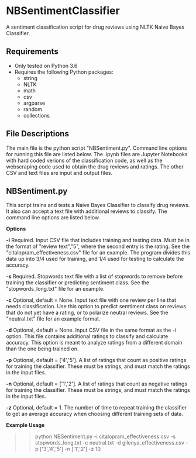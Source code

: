 # NBSentimentClassifier
A sentiment classification script for drug reviews using NLTK Naive Bayes Classifier.

## Requirements
* Only tested on Python 3.6
* Requires the following Python packages:
  * string
  * NLTK
  * math
  * csv
  * argparse
  * random
  * collections

## File Descriptions
The main file is the python script "NBSentiment.py".  Command line options for running this file are listed below.  The .ipynb files are Jupyter Notebooks with hard coded verions of the classification code, as well as the webscraping code used to obtain the drug reviews and ratings. The other CSV and text files are input and output files.

## NBSentiment.py
This script trains and tests a Naive Bayes Classifier to classify drug reviews.  It also can accept a text file with additional reviews to classify.  The command line options are listed below.

**Options**

  **-i**  Required. Input CSV file that includes training and testing data. Must be in the format of "review text","5", where the second entry is the rating.  See the "citalopram_effectiveness.csv" file for an example.  The program divides this data up into 3/4 used for training, and 1/4 used for testing to calculate the accuracy.
  
  **-s**  Required. Stopwords text file with a list of stopwords to remove before training the classifier or predicting sentiment class.  See the "stopwords_long.txt" file for an example.
  
  **-c**  Optional, default = None. Input text file with one review per line that needs classification. Use this option to predict semtiment class on reviews that do not yet have a rating, or to polarize neutral reviews.  See the "neutral.txt" file for an example format.
  
  **-d**  Optional, default = None. Input CSV file in the same format as the -i option.  This file contains additional ratings to classify and calculate accuracy.  This option is meant to analyze ratings from a different domain than the one being trained on.
  
  **-p**  Optional, default = ['4','5']. A list of ratings that count as positive ratings for training the classifier.  These must be strings, and must match the ratings in the input files.
  
  **-n** Optional, default = ['1','2']. A list of ratings that count as negative ratings for training the classifier.  These must be strings, and must match the ratings in the input files.
  
  **-z**  Optional, default = 1.  The number of time to repeat training the classifier to get an average accuracy when choosing different training sets of data.
  
**Example Usage**

 >> python NBSentiment.py -i citalopram_effectiveness.csv -s stopwords_long.txt -c neutral.txt -d gilenya_effectiveness.csv -p ['3','4','5'] -n ['1','2'] -z 10


  
  
